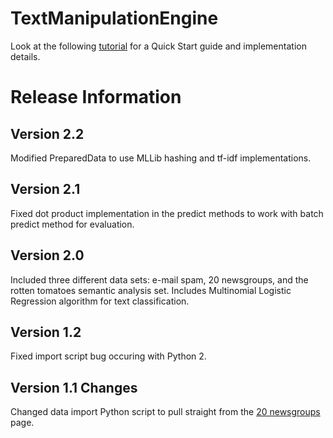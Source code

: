 # TextManipulationEngine

Look at the following [tutorial](https://docs.prediction.io/demo/textclassification/) for a Quick Start guide and implementation details.

# Release Information

## Version 2.2

Modified PreparedData to use MLLib hashing and tf-idf implementations.

## Version 2.1

Fixed dot product implementation in the predict methods to work with batch predict method for evaluation.

## Version 2.0

Included three different data sets: e-mail spam, 20 newsgroups, and the rotten tomatoes semantic analysis set. Includes Multinomial Logistic Regression algorithm for text classification.

## Version 1.2

Fixed import script bug occuring with Python 2.

## Version 1.1 Changes 

Changed data import Python script to pull straight from the [20 newsgroups](http://qwone.com/~jason/20Newsgroups/) page.

